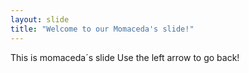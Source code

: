 ```yaml
---
layout: slide
title: "Welcome to our Momaceda's slide!"
---
```

This is momaceda´s slide
Use the left arrow to go back!
